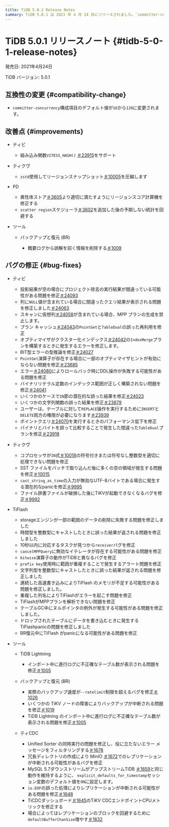 ```yaml
---
title: TiDB 5.0.1 Release Notes
summary: TiDB 5.0.1 は 2021 年 4 月 24 日にリリースされました。`committer-concurrency` のデフォルト値が 128 に変更されました。TiDB、TiKV、PD、 TiFlash、およびツールにさまざまなバグ修正と改善が行われました。たとえば、TiDB ではクエリ結果とパフォーマンスの低下に関する問題が修正され、TiKV ではコプロセッサと起動エラーに関する問題が修正されました。TiDB TiDB Lightningや Backup & Restore などのツールにもバグ修正が行われました。
---
```


# TiDB 5.0.1 リリースノート {#tidb-5-0-1-release-notes}

発売日: 2021年4月24日

TiDB バージョン: 5.0.1

## 互換性の変更 {#compatibility-change}

-   `committer-concurrency`構成項目のデフォルト値が`16`から`128`に変更されます。

## 改善点 {#improvements}

-   ティビ

    -   組み込み関数`VITESS_HASH()` [＃23915](https://github.com/pingcap/tidb/pull/23915)をサポート

-   ティクヴ

    -   `zstd`使用してリージョンスナップショット[＃10005](https://github.com/tikv/tikv/pull/10005)を圧縮します

-   PD

    -   異性体ストア[＃3605](https://github.com/pingcap/pd/pull/3605)より適切に満たすようにリージョンスコア計算機を修正する
    -   `scatter region`スケジューラ[＃3602](https://github.com/pingcap/pd/pull/3602)を追加した後の予期しない統計を回避する

-   ツール

    -   バックアップと復元 (BR)

        -   概要ログから誤解を招く情報を削除する[＃1009](https://github.com/pingcap/br/pull/1009)

## バグの修正 {#bug-fixes}

-   ティビ

    -   投影結果が空の場合にプロジェクト除去の実行結果が間違っている可能性がある問題を修正[＃24093](https://github.com/pingcap/tidb/pull/24093)
    -   列に`NULL`値が含まれている場合に間違ったクエリ結果が表示される問題を修正しました[＃24063](https://github.com/pingcap/tidb/pull/24063)
    -   スキャンに仮想列[＃24058](https://github.com/pingcap/tidb/pull/24058)が含まれている場合、MPP プランの生成を禁止します。
    -   プラン キャッシュ[＃24043](https://github.com/pingcap/tidb/pull/24043)の`PointGet`と`TableDual`の誤った再利用を修正
    -   オプティマイザがクラスター化インデックス[＃24042](https://github.com/pingcap/tidb/pull/24042)の`IndexMerge`プランを構築するときに発生するエラーを修正します。
    -   BIT型エラーの型推論を修正[＃24027](https://github.com/pingcap/tidb/pull/24027)
    -   `PointGet`演算子が存在する場合に一部のオプティマイザヒントが有効にならない問題を修正[＃23685](https://github.com/pingcap/tidb/pull/23685)
    -   エラー[＃24080](https://github.com/pingcap/tidb/pull/24080)によりロールバック時にDDL操作が失敗する可能性がある問題を修正
    -   バイナリリテラル定数のインデックス範囲が正しく構築されない問題を修正[＃24041](https://github.com/pingcap/tidb/pull/24041)
    -   いくつかのケースで`IN`節の潜在的な誤った結果を修正[＃24023](https://github.com/pingcap/tidb/pull/24023)
    -   いくつかの文字列関数の誤った結果を修正[＃23879](https://github.com/pingcap/tidb/pull/23879)
    -   ユーザーは、テーブルに対して`REPLACE`操作を実行するために`INSERT`と`DELETE`両方の権限が必要になります[＃23939](https://github.com/pingcap/tidb/pull/23939)
    -   ポイントクエリ[＃24070](https://github.com/pingcap/tidb/pull/24070)を実行するときのパフォーマンス低下を修正
    -   バイナリとバイトを誤って比較することで発生した間違った`TableDual`プランを修正[＃23918](https://github.com/pingcap/tidb/pull/23918)

-   ティクヴ

    -   コプロセッサが`IN`式[＃10018](https://github.com/tikv/tikv/pull/10018)の符号付きまたは符号なし整数型を適切に処理できない問題を修正
    -   SST ファイルをバッチで取り込んだ後に多くの空の領域が発生する問題を修正[＃10015](https://github.com/tikv/tikv/pull/10015)
    -   `cast_string_as_time`の入力が無効なUTF-8バイトである場合に発生する潜在的なpanicを修正[＃9995](https://github.com/tikv/tikv/pull/9995)
    -   ファイル辞書ファイルが破損した後にTiKVが起動できなくなるバグを修正[＃9992](https://github.com/tikv/tikv/pull/9992)

-   TiFlash

    -   storageエンジンが一部の範囲のデータの削除に失敗する問題を修正しました
    -   時間型を整数型にキャストしたときに誤った結果が返される問題を修正しました
    -   10秒以内に対応するタスクが見つから`receiver`バグを修正
    -   `cancelMPPQuery`に無効なイテレータが存在する可能性がある問題を修正
    -   `bitwise`演算子の動作がTiDBと異なるバグを修正
    -   `prefix key`使用時に範囲が重複することで発生するアラート問題を修正
    -   文字列型を整数型にキャストしたときに誤った結果が返される問題を修正しました
    -   連続した高速書き込みによりTiFlash のメモリが不足する可能性がある問題を修正しました。
    -   重複した列名によりTiFlashがエラーを起こす問題を修正
    -   TiFlashがMPPプランを解析できない問題を修正
    -   テーブルGC中にヌルポインタの例外が発生する可能性がある問題を修正しました。
    -   ドロップされたテーブルにデータを書き込むときに発生するTiFlashpanicの問題を修正しました
    -   BR復元中にTiFlash がpanicになる可能性がある問題を修正

-   ツール

    -   TiDB Lightning

        -   インポート中に進行ログに不正確なテーブル数が表示される問題を修正[＃1005](https://github.com/pingcap/br/pull/1005)

    -   バックアップと復元 (BR)

        -   実際のバックアップ速度が`--ratelimit`制限を超えるバグを修正[＃1026](https://github.com/pingcap/br/pull/1026)
        -   いくつかの TiKV ノードの障害によりバックアップが中断される問題を修正[＃1019](https://github.com/pingcap/br/pull/1019)
        -   TiDB Lightning のインポート中に進行ログに不正確なテーブル数が表示される問題を修正[＃1005](https://github.com/pingcap/br/pull/1005)

    -   ティCDC

        -   Unified Sorter の同時実行の問題を修正し、役に立たないエラー メッセージをフィルタリングする[＃1678](https://github.com/pingcap/tiflow/pull/1678)
        -   冗長ディレクトリの作成により MinIO [＃1672](https://github.com/pingcap/tiflow/pull/1672)でのレプリケーションが中断される可能性があるバグを修正
        -   MySQL 5.7ダウンストリームがアップストリームTiDB [＃1659](https://github.com/pingcap/tiflow/pull/1659)と同じ動作を維持するように、 `explicit_defaults_for_timestamp`セッション変数のデフォルト値を`ON`に設定します。
        -   `io.EOF`の誤った処理によりレプリケーションが中断される可能性がある問題を修正[＃1648](https://github.com/pingcap/tiflow/pull/1648)
        -   TiCDCダッシュボード[＃1645](https://github.com/pingcap/tiflow/pull/1645)のTiKV CDCエンドポイントCPUメトリックを修正する
        -   場合によってはレプリケーションのブロックを回避するために`defaultBufferChanSize`増やす[＃1632](https://github.com/pingcap/tiflow/pull/1632)
